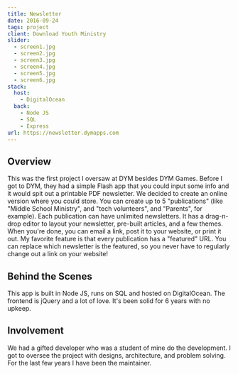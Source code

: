 ```yaml
---
title: Newsletter
date: 2016-09-24
tags: project
client: Download Youth Ministry
slider:
  - screen1.jpg
  - screen2.jpg
  - screen3.jpg
  - screen4.jpg
  - screen5.jpg
  - screen6.jpg
stack:
  host:
    - DigitalOcean
  back:
    - Node JS
    - SQL
    - Express
url: https://newsletter.dymapps.com
---
```


## Overview

This was the first project I oversaw at DYM besides DYM Games. Before I got to DYM, they had a simple Flash app that you could input some info and it would spit out a printable PDF newsletter. We decided to create an online version where you could store. You can create up to 5 "publications" (like "Middle School Ministry", and "tech volunteers", and "Parents", for example). Each publication can have unlimited newsletters. It has a drag-n-drop editor to layout your newsletter, pre-built articles, and a few themes. When you're done, you can email a link, post it to your website, or print it out. My favorite feature is that every publication has a "featured" URL. You can replace which newsletter is the featured, so you never have to regularly change out a link on your website!

## Behind the Scenes

This app is built in Node JS, runs on SQL and hosted on DigitalOcean. The frontend is jQuery and a lot of love. It's been solid for 6 years with no upkeep.

## Involvement

We had a gifted developer who was a student of mine do the development. I got to oversee the project with designs, architecture, and problem solving. For the last few years I have been the maintainer.
